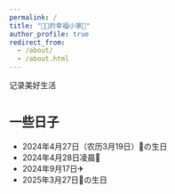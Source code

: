 ```yaml
---
permalink: /
title: "🍬🥣的幸福小家🏰"
author_profile: true
redirect_from: 
  - /about/
  - /about.html
---
```


记录美好生活

<span style="font-size: 0.8em;">一些日子</span>
======
* 2024年4月27日（农历3月19日）🥣の生日
* 2024年4月28日凌晨💑
* 2024年9月17日✈
* 2025年3月27日🍬の生日
